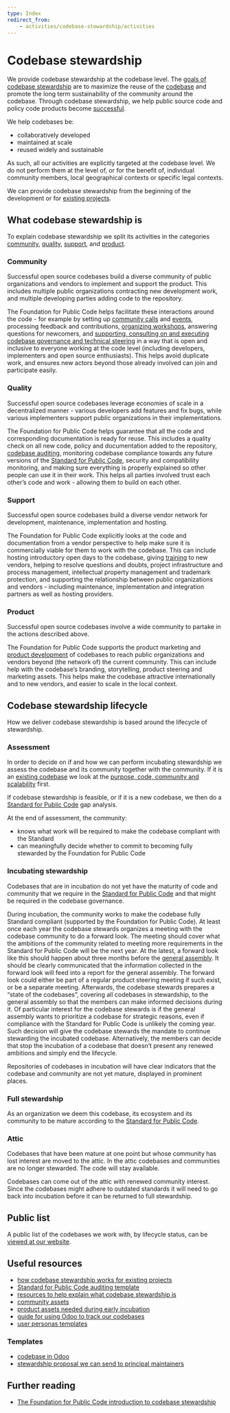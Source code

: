 ```yaml
---
type: Index
redirect_from:
    - activities/codebase-stewardship/activities
---
```


# Codebase stewardship

We provide codebase stewardship at the codebase level.
The [goals of codebase stewardship](goals.md) are to maximize the reuse of the [codebase](../../glossary/codebase-definition.md) and promote the long term sustainability of the community around the codebase.
Through codebase stewardship, we help public source code and policy code products become [successful](success-for-a-codebase.md).

We help codebases be:

* collaboratively developed
* maintained at scale
* reused widely and sustainable

As such, all our activities are explicitly targeted at the codebase level.
We do not perform them at the level of, or for the benefit of, individual community members, local geographical contexts or specific legal contexts.

We can provide codebase stewardship from the beginning of the development or for [existing projects](for-existing-projects.md).

## What codebase stewardship is

To explain codebase stewardship we split its activities in the categories
[community](#community), [quality](#quality), [support](#support), and [product](#product).

### Community

Successful open source codebases build a diverse community of public organizations and vendors to implement and support the product.
This includes multiple public organizations contracting new development work, and multiple developing parties adding code to the repository.

The Foundation for Public Code helps facilitate these interactions around the code - for example by setting up [community calls](../community-calls/index.md) and [events](../events/index.md), processing feedback and contributions, [organizing workshops](../workshops/index.md), answering questions for newcomers, and [supporting, consulting on and executing codebase governance and technical steering](../supporting-codebase-governance/index.md) in a way that is open and inclusive to everyone working at the code level (including developers, implementers and open source enthusiasts).
This helps avoid duplicate work, and ensures new actors beyond those already involved can join and participate easily.

### Quality

Successful open source codebases leverage economies of scale in a decentralized manner - various developers add features and fix bugs, while various implementers support public organizations in their implementations.

The Foundation for Public Code helps guarantee that all the code and corresponding documentation is ready for reuse.
This includes a quality check on all new code, policy and documentation added to the repository, [codebase auditing](../codebase-auditing/index.md), monitoring codebase compliance towards any future versions of the [Standard for Public Code](https://standard.publiccode.net/), security and compatibility monitoring, and making sure everything is properly explained so other people can use it in their work.
This helps all parties involved trust each other’s code and work - allowing them to build on each other.

### Support

Successful open source codebases build a diverse vendor network for development, maintenance, implementation and hosting.

The Foundation for Public Code explicitly looks at the code and documentation from a vendor perspective to help make sure it is commercially viable for them to work with the codebase.
This can include hosting introductory open days to the codebase, giving [training](../trainings/index.md) to new vendors, helping to resolve questions and doubts, project infrastructure and process management, intellectual property management and trademark protection, and supporting the relationship between public organizations and vendors - including maintenance, implementation and integration partners as well as hosting providers.

### Product

Successful open source codebases involve a wide community to partake in the actions described above.

The Foundation for Public Code supports the product marketing and [product development](product-development) of codebases to reach public organizations and vendors beyond (the network of) the current community.
This can include help with the codebase’s branding, storytelling, product steering and marketing assets.
This helps make the codebase attractive internationally and to new vendors, and easier to scale in the local context.

## Codebase stewardship lifecycle

How we deliver codebase stewardship is based around the lifecycle of stewardship.

### Assessment

In order to decide on if and how we can perform incubating stewardship we assess the codebase and its community together with the community. If it is an [existing codebase](for-existing-projects.md) we look at the [purpose, code, community and scalability](../codebase-stewardship/odoo-codebases.md#identify) first.

If codebase stewardship is feasible, or if it is a new codebase, we then do a [Standard for Public Code](https://standard.publiccode.net/) gap analysis.

At the end of assessment, the community:

* knows what work will be required to make the codebase compliant with the Standard
* can meaningfully decide whether to commit to becoming fully stewarded by the Foundation for Public Code

### Incubating stewardship

Codebases that are in incubation do not yet have the maturity of code and community that we require in the [Standard for Public Code](https://standard.publiccode.net/) and that might be required in the codebase governance.

During incubation, the community works to make the codebase fully Standard compliant (supported by the Foundation for Public Code).
At least once each year the codebase stewards organizes a meeting with the codebase community to do a forward look.
The meeting should cover what the ambitions of the community related to meeting more requirements in the Standard for Public Code will be the next year.
At the latest, a forward look like this should happen about three months before the [general assembly](../../organization/governance-model.md#general-assembly).
It should be clearly communicated that the information collected in the forward look will feed into a report for the general assembly.
The forward look could either be part of a regular product steering meeting if such exist, or be a separate meeting.
Afterwards, the codebase stewards prepares a “state of the codebases”, covering all codebases in stewardship, to the general assembly so that the members can make informed decisions during it.
Of particular interest for the codebase stewards is if the general assembly wants to prioritize a codebase for strategic reasons, even if compliance with the Standard for Public Code is unlikely the coming year.
Such decision will give the codebase stewards the mandate to continue stewarding the incubated codebase.
Alternatively, the members can decide that stop the incubation of a codebase that doesn’t present any renewed ambitions and simply end the lifecycle.

Repositories of codebases in incubation will have clear indicators that the codebase and community are not yet mature, displayed in prominent places.

### Full stewardship

As an organization we deem this codebase, its ecosystem and its community to be mature according to the [Standard for Public Code](https://standard.publiccode.net/).

### Attic

Codebases that have been mature at one point but whose community has lost interest are moved to the attic.
In the attic codebases and communities are no longer stewarded.
The code will stay available.

Codebases can come out of the attic with renewed community interest.
Since the codebases might adhere to outdated standards it will need to go back into incubation before it can be returned to full stewardship.

## Public list

A public list of the codebases we work with, by lifecycle status, can be [viewed at our website](https://publiccode.net/codebases/).

## Useful resources

* [how codebase stewardship works for existing projects](for-existing-projects.md)
* [Standard for Public Code auditing template](../codebase-auditing/review-template.md)
* [resources to help explain what codebase stewardship is](../explaining-codebase-stewardship/index.md)
* [community assets](community-assets.md)
* [product assets needed during early incubation](product-assets-for-early-incubation.md)
* [guide for using Odoo to track our codebases](odoo-codebases.md)
* [user personas templates](/user-personas/index.md)

### Templates

* [codebase in Odoo](odoo-codebase-template.md)
* [stewardship proposal we can send to principal maintainers](stewardship-proposal-template.md)

## Further reading

* [The Foundation for Public Code introduction to codebase stewardship](https://publiccode.net/codebase-stewardship/)
